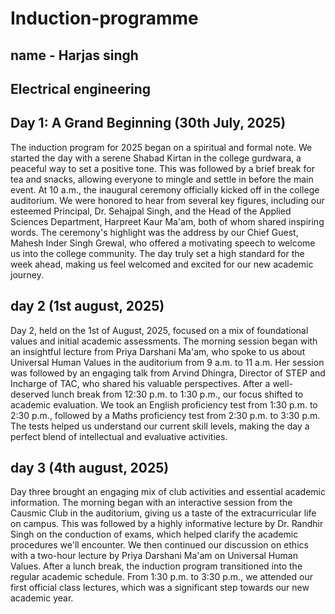# Induction-programme
## name - Harjas singh
## Electrical engineering 
## Day 1: A Grand Beginning (30th July, 2025)
​The induction program for 2025 began on a spiritual and formal note. We started the day with a serene Shabad Kirtan in the college gurdwara, a peaceful way to set a positive tone. This was followed by a brief break for tea and snacks, allowing everyone to mingle and settle in before the main event. At 10 a.m., the inaugural ceremony officially kicked off in the college auditorium. We were honored to hear from several key figures, including our esteemed Principal, Dr. Sehajpal Singh, and the Head of the Applied Sciences Department, Harpreet Kaur Ma'am, both of whom shared inspiring words. The ceremony's highlight was the address by our Chief Guest, Mahesh Inder Singh Grewal, who offered a motivating speech to welcome us into the college community. The day truly set a high standard for the week ahead, making us feel welcomed and excited for our new academic journey.
## day 2 (1st august, 2025)
Day 2, held on the 1st of August, 2025, focused on a mix of foundational values and initial academic assessments. The morning session began with an insightful lecture from Priya Darshani Ma'am, who spoke to us about Universal Human Values in the auditorium from 9 a.m. to 11 a.m. Her session was followed by an engaging talk from Arvind Dhingra, Director of STEP and Incharge of TAC, who shared his valuable perspectives. After a well-deserved lunch break from 12:30 p.m. to 1:30 p.m., our focus shifted to academic evaluation. We took an English proficiency test from 1:30 p.m. to 2:30 p.m., followed by a Maths proficiency test from 2:30 p.m. to 3:30 p.m. The tests helped us understand our current skill levels, making the day a perfect blend of intellectual and evaluative activities.
## day 3 (4th august, 2025)
Day three brought an engaging mix of club activities and essential academic information. The morning began with an interactive session from the Causmic Club in the auditorium, giving us a taste of the extracurricular life on campus. This was followed by a highly informative lecture by Dr. Randhir Singh on the conduction of exams, which helped clarify the academic procedures we'll encounter. We then continued our discussion on ethics with a two-hour lecture by Priya Darshani Ma'am on Universal Human Values. After a lunch break, the induction program transitioned into the regular academic schedule. From 1:30 p.m. to 3:30 p.m., we attended our first official class lectures, which was a significant step towards our new academic year.


